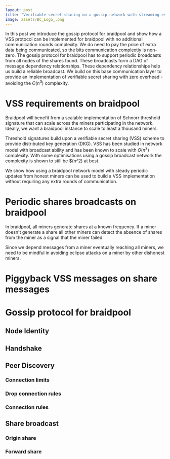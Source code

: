 ```yaml
---
layout: post
title: "Verifiable secret sharing on a gossip network with streaming events"
image: assets/BC_Logo_.png
---
```


In this post we introduce the gossip protocol for braidpool and show
how a VSS protocol can be implemented for braidpool with no additional
communication rounds complexity. We do need to pay the price of extra
data being communicated, so the bits communication complextiy is
non-zero. The gossip protocol for braidpool has to support periodic
broadcasts from all nodes of the shares found. These broadcasts form a
DAG of message dependency relationships. These dependency
relationships help us build a reliable broadcast. We build on this
base communication layer to provide an implementation of verifiable
secret sharing with zero overhead - avoiding the $O(n^3)$ complexity.

# VSS requirements on braidpool

Braidpool will benefit from a scalable implementation of Schnorr
threshold signature that can scale across the miners participating in
the network. Ideally, we want a braidpool instance to scale to least a
thousand miners.

Threshold signatures build upon a verifiable secret sharing (VSS)
scheme to provide distributed key generation (DKG). VSS has been
studied in network model with broadcast ability and has been known to
scale with $O(n^3)$ complexity. With some optimisations using a gossip
broadcast network the complexity is shown to still be $(n^2) at best.

We show how using a braidpool network model with steady periodic
updates from honest miners can be used to build a VSS implementation
without requiring any extra rounds of communication.

# Periodic shares broadcasts on braidpool

In braidpool, all miners generate shares at a known frequency. If a
miner doesn't generate a share all other miners can detect the absence
of shares from the miner as a signal that the miner failed.

Since we depend messages from a miner eventually reaching all miners,
we need to be mindful in avoiding eclipse attacks on a miner by other
dishonest miners.

# Piggyback VSS messages on share messages

# Gossip protocol for braidpool

## Node Identity

## Handshake

## Peer Discovery

### Connection limits

### Drop connection rules

### Connection rules

## Share broadcast

### Origin share

### Forward share

